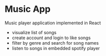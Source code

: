 # Music App
Music player application implemented in React

- visualize list of songs
- create account and login to like songs
- filter by genre and search for song names
- listen to songs in embedded spotify player
  

